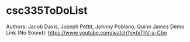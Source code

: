 # csc335ToDoList
Authors: Jacob Davis, Joseph Pettit, Johnny Poblano, Quinn James
Demo Link (No Sound): https://www.youtube.com/watch?v=txThV-a-Cbo
